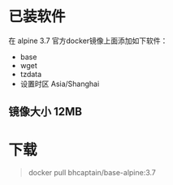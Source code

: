 # 已装软件
在 alpine 3.7 官方docker镜像上面添加如下软件：
-	base
-	wget
-	tzdata
-	设置时区 Asia/Shanghai

## 镜像大小 12MB

# 下载
> docker pull bhcaptain/base-alpine:3.7


